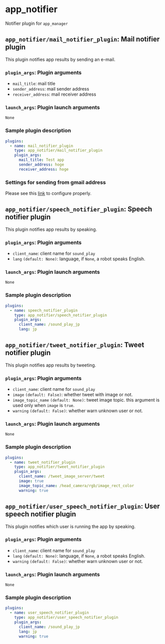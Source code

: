 # app_notifier

Notifier plugin for `app_manager`

## `app_notifier/mail_notifier_plugin`: Mail notifier plugin

This plugin notifies app results by sending an e-mail.

### `plugin_args`: Plugin arguments

- `mail_title`: mail title
- `sender_address`: mail sender address
- `receiver_address`: mail receiver address

### `launch_args`: Plugin launch arguments

`None`

### Sample plugin description

```yaml
plugins:
  - name: mail_notifier_plugin
    type: app_notifier/mail_notifier_plugin
    plugin_args:
      mail_title: Test app
      sender_address: hoge
      receiver_address: hoge
```

### Settings for sending from gmail address

Please see this [link](https://kifarunix.com/configure-postfix-to-use-gmail-smtp-on-ubuntu-18-04/) to configure properly.

## `app_notifier/speech_notifier_plugin`: Speech notifier plugin

This plugin notifies app results by speaking.

### `plugin_args`: Plugin arguments

- `client_name`: client name for `sound_play`
- `lang` `(default: None)`: language, if `None`, a robot speaks English.

### `launch_args`: Plugin launch arguments

`None`

### Sample plugin description

```yaml
plugins:
  - name: speech_notifier_plugin
    type: app_notifier/speech_notifier_plugin
    plugin_args:
      client_name: /sound_play_jp
      lang: jp
```

## `app_notifier/tweet_notifier_plugin`: Tweet notifier plugin

This plugin notifies app results by tweeting.

### `plugin_args`: Plugin arguments

- `client_name`: client name for `sound_play`
- `image` `(default: False)`: whether tweet with image or not.
- `image_topic_name` `(default: None)`: tweet image topic. this argument is used only when `image` is `true`.
- `warning` `(default: False)`: whether warn unknown user or not.

### `launch_args`: Plugin launch arguments

`None`

### Sample plugin description

```yaml
plugins:
  - name: tweet_notifier_plugin
    type: app_notifier/tweet_notifier_plugin
    plugin_args:
      client_name: /tweet_image_server/tweet
      image: true
      image_topic_name: /head_camera/rgb/image_rect_color
      warning: true
```

## `app_notifier/user_speech_notifier_plugin`: User speech notifier plugin

This plugin notifies which user is running the app by speaking.

### `plugin_args`: Plugin arguments

- `client_name`: client name for `sound_play`
- `lang` `(default: None)`: language, if `None`, a robot speaks English.
- `warning` `(default: False)`: whether warn unknown user or not.

### `launch_args`: Plugin launch arguments

`None`

### Sample plugin description

```yaml
plugins:
  - name: user_speech_notifier_plugin
    type: app_notifier/user_speech_notifier_plugin
    plugin_args:
      client_name: /sound_play_jp
      lang: jp
      warning: true
```
